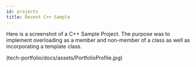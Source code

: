 ```yaml
---
id: projects
title: Recent C++ Sample
---
```

 
Here is a screenshot of a C++ Sample Project. The purpose was to implement overloading as a member and non-member of a class as well as incorporating a template class.

(tech-portfolio/docs/assets/PortfolioProfile.jpg)
